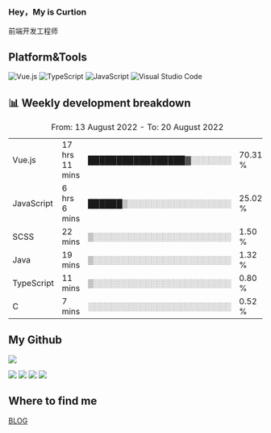 ### Hey，My is Curtion
前端开发工程师
## Platform&Tools

![Vue.js](https://img.shields.io/badge/-Vue.js-4FC08D?style=flat-square&logo=Vue.js&logoColor=white)
![TypeScript](https://img.shields.io/badge/-TypeScript-007ACC?style=flat-square&logo=typescript&logoColor=white)
![JavaScript](https://img.shields.io/badge/-JavaScript-F7DF1E?style=flat-square&logo=javascript&logoColor=black)
![Visual Studio Code](https://img.shields.io/badge/-VSCode-007ACC?style=flat-square&logo=Visual-Studio-Code&logoColor=white)

## 📊 Weekly development breakdown

<!--START_SECTION:waka-->

<table><caption>From: 13 August 2022 - To: 20 August 2022</caption><tr><td>Vue.js</td><td>17 hrs 11 mins</td><td>█████████████████▓░░░░░░░</td><td>70.31 %</td></tr><tr><td>JavaScript</td><td>6 hrs 6 mins</td><td>██████▒░░░░░░░░░░░░░░░░░░</td><td>25.02 %</td></tr><tr><td>SCSS</td><td>22 mins</td><td>▒░░░░░░░░░░░░░░░░░░░░░░░░</td><td>1.50 %</td></tr><tr><td>Java</td><td>19 mins</td><td>▒░░░░░░░░░░░░░░░░░░░░░░░░</td><td>1.32 %</td></tr><tr><td>TypeScript</td><td>11 mins</td><td>▒░░░░░░░░░░░░░░░░░░░░░░░░</td><td>0.80 %</td></tr><tr><td>C</td><td>7 mins</td><td>░░░░░░░░░░░░░░░░░░░░░░░░░</td><td>0.52 %</td></tr></table>

<!--END_SECTION:waka-->

## My Github

![](http://github-profile-summary-cards.vercel.app/api/cards/profile-details?username=curtion&theme=nord_bright)

![](http://github-profile-summary-cards.vercel.app/api/cards/stats?username=curtion&theme=nord_bright)
![](http://github-profile-summary-cards.vercel.app/api/cards/productive-time?username=curtion&theme=nord_bright&utcOffset=8)
![](http://github-profile-summary-cards.vercel.app/api/cards/repos-per-language?username=curtion&theme=nord_bright)
![](http://github-profile-summary-cards.vercel.app/api/cards/most-commit-language?username=curtion&theme=nord_bright)

## Where to find me

[BLOG](https://blog.3gxk.net)
